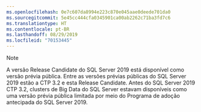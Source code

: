 ```yaml
---
ms.openlocfilehash: 0e7c607da8994e223c870e045aae0deede701da0
ms.sourcegitcommit: 5e45cc444cfa0345901ca00ab2262c71ba3fd7c6
ms.translationtype: HT
ms.contentlocale: pt-BR
ms.lasthandoff: 08/29/2019
ms.locfileid: "70153445"
---
```

> [!NOTE]
>A versão Release Candidate do SQL Server 2019 está disponível como versão prévia pública. Entre as versões prévias públicas do SQL Server 2019 estão a CTP 3.2 e esta Release Candidate.
>Antes do SQL Server 2019 CTP 3.2, clusters de Big Data do SQL Server estavam disponíveis como uma versão prévia pública limitada por meio do Programa de adoção antecipada do SQL Server 2019.